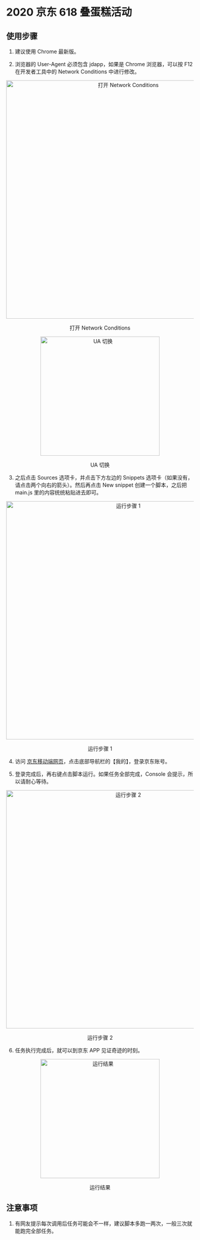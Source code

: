 # 2020 京东 618 叠蛋糕活动

## 使用步骤

1. 建议使用 Chrome 最新版。

2. 浏览器的 User-Agent 必须包含 jdapp，如果是 Chrome 浏览器，可以按 F12 在开发者工具中的 Network Conditions 中进行修改。

<p align="center">
  <img width="640" src="https://s1.ax1x.com/2020/05/28/tZEGb8.png" alt="打开 Network Conditions">
  <p align="center">打开 Network Conditions<p>
</p>

<p align="center">
  <img width="320" src="https://s1.ax1x.com/2020/05/28/tZE8Df.png" alt="UA 切换">
  <p align="center">UA 切换<p>
</p>

3. 之后点击 Sources 选项卡，并点击下方左边的 Snippets 选项卡（如果没有，请点击两个向右的箭头）。然后再点击 New snippet 创建一个脚本，之后把 main.js 里的内容统统粘贴进去即可。

<p align="center">
  <img width="640" src="https://s1.ax1x.com/2020/05/27/tEozUH.png" alt="运行步骤 1">
  <p align="center">运行步骤 1<p>
</p>

4. 访问 [京东移动端网页](https://m.jd.com/)，点击底部导航栏的【我的】，登录京东账号。

5. 登录完成后，再右键点击脚本运行。如果任务全部完成，Console 会提示，所以请耐心等待。

<p align="center">
  <img width="640" src="https://s1.ax1x.com/2020/05/27/tEoxVe.png" alt="运行步骤 2">
  <p align="center">运行步骤 2<p>
</p>

6. 任务执行完成后，就可以到京东 APP 见证奇迹的时刻。

<p align="center">
  <img width="320" src="https://s1.ax1x.com/2020/05/27/tEojbD.png" alt="运行结果">
  <p align="center">运行结果<p>
</p>

## 注意事项

1. 有网友提示每次调用后任务可能会不一样，建议脚本多跑一两次，一般三次就能跑完全部任务。
